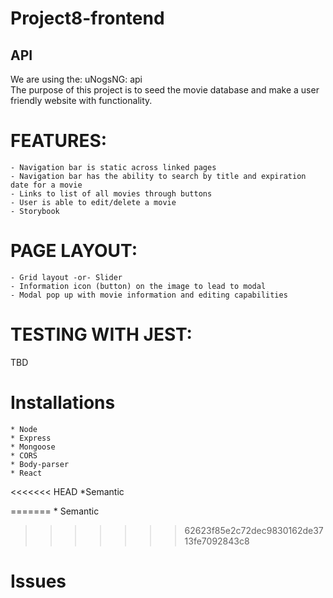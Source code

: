 # Project8-frontend

## API

We are using the: uNogsNG: api  
The purpose of this project is to seed the movie database and make a user friendly website with functionality.

# FEATURES:

    - Navigation bar is static across linked pages
    - Navigation bar has the ability to search by title and expiration date for a movie
    - Links to list of all movies through buttons
    - User is able to edit/delete a movie
    - Storybook

# PAGE LAYOUT:

    - Grid layout -or- Slider
    - Information icon (button) on the image to lead to modal
    - Modal pop up with movie information and editing capabilities

# TESTING WITH JEST:

TBD

# Installations

    * Node
    * Express
    * Mongoose
    * CORS
    * Body-parser
    * React
<<<<<<< HEAD
    *Semantic
    
=======
    * Semantic

>>>>>>> 62623f85e2c72dec9830162de3713fe7092843c8
# Issues
